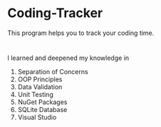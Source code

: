 # Coding-Tracker
This program helps you to track your coding time.
#
I learned and deepened my knowledge in
1. Separation of Concerns
2. OOP Principles
3. Data Validation
4. Unit Testing
5. NuGet Packages
6. SQLite Database
7. Visual Studio
